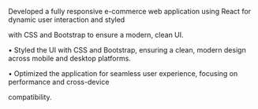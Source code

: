 Developed a fully responsive e-commerce web application using React for dynamic user interaction and styled

with CSS and Bootstrap to ensure a modern, clean UI.

• Styled the UI with CSS and Bootstrap, ensuring a clean, modern design across mobile and desktop platforms.

• Optimized the application for seamless user experience, focusing on performance and cross-device

compatibility.
